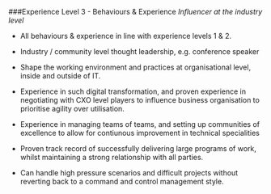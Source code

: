 ###Experience Level 3 - Behaviours & Experience
*Influencer at the industry level*

* All behaviours & experience in line with experience levels 1 & 2.

* Industry / community level thought leadership, e.g. conference speaker

* Shape the working environment and practices at organisational level, inside and outside of IT.

* Experience in such digital transformation, and proven experience in negotiating with CXO level players to influence business organisation to prioritise agility over utilisation.

* Experience in managing teams of teams, and setting up communities of excellence to allow for contiunous improvement in technical specialities

* Proven track record of successfully delivering large programs of work, whilst maintaining a strong relationship with all parties. 

* Can handle high pressure scenarios and difficult projects without reverting back to a command and control management style. 




 
 






